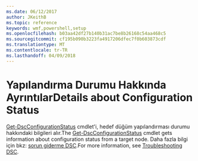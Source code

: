 ```yaml
---
ms.date: 06/12/2017
author: JKeithB
ms.topic: reference
keywords: wmf,powershell,setup
ms.openlocfilehash: b03aa42df27b140b31ac7be8b26168c54aa468c5
ms.sourcegitcommit: cf195b090b3223fa4917206dfec7f0b603873cdf
ms.translationtype: MT
ms.contentlocale: tr-TR
ms.lasthandoff: 04/09/2018
---
```

# <a name="details-about-configuration-status"></a><span data-ttu-id="ec373-102">Yapılandırma Durumu Hakkında Ayrıntılar</span><span class="sxs-lookup"><span data-stu-id="ec373-102">Details about Configuration Status</span></span>

<span data-ttu-id="ec373-103">[Get-DscConfigurationStatus](https://technet.microsoft.com/library/mt517868.aspx) cmdlet'i, hedef düğüm yapılandırması durumu hakkındaki bilgileri alır.</span><span class="sxs-lookup"><span data-stu-id="ec373-103">The [Get-DscConfigurationStatus](https://technet.microsoft.com/library/mt517868.aspx) cmdlet gets information about configuration status from a target node.</span></span>
<span data-ttu-id="ec373-104">Daha fazla bilgi için bkz: [sorun giderme DSC](https://msdn.microsoft.com/powershell/dsc/troubleshooting).</span><span class="sxs-lookup"><span data-stu-id="ec373-104">For more information, see [Troubleshooting DSC](https://msdn.microsoft.com/powershell/dsc/troubleshooting).</span></span>